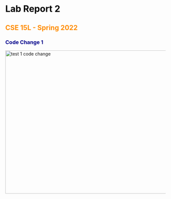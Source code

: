 <style>
H1{color:Black !important;}
H2{color:DarkOrange !important;}
H3{color:DarkBlue !important;}
H4{color:Green !important;}
p{color:Black !important;}
</style>


# Lab Report 2
## CSE 15L - Spring 2022

### Code Change 1


<img alt="test 1 code change" src="https://user-images.githubusercontent.com/66764591/166862449-a941c65c-a387-48d2-b87d-3901d7f552b0.jpeg" width="800" height ="450">
